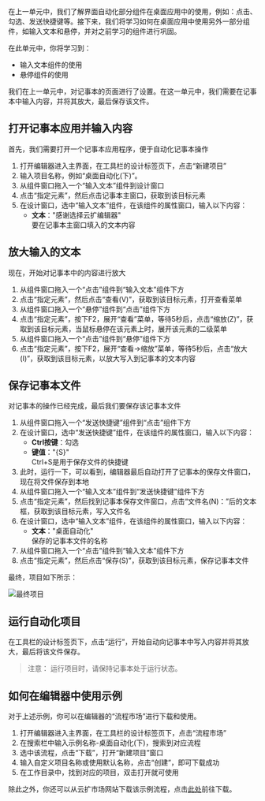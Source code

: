 在上一单元中，我们了解界面自动化部分组件在桌面应用中的使用，例如：点击、勾选、发送快捷键等。接下来，我们将学习如何在桌面应用中使用另外一部分组件，如输入文本和悬停，并对之前学习的组件进行巩固。

在此单元中，你将学习到：
- 输入文本组件的使用
- 悬停组件的使用

我们在上一单元中，对记事本的页面进行了设置。在这一单元中，我们需要在记事本中输入内容，并将其放大，最后保存该文件。

## 打开记事本应用并输入内容
首先，我们需要打开一个记事本应用程序，便于自动化记事本操作
1. 打开编辑器进入主界面，在工具栏的设计标签页下，点击“新建项目”
2. 输入项目名称，例如“桌面自动化(下)”。
3. 从组件窗口拖入一个“输入文本”组件到设计窗口
4. 点击“指定元素”，然后点击记事本主窗口，获取到该目标元素
5. 在设计窗口，选中“输入文本”组件，在该组件的属性窗口，输入以下内容：
    - **文本**："感谢选择云扩编辑器"</br>要在记事本主窗口填入的文本内容

## 放大输入的文本
现在，开始对记事本中的内容进行放大
1. 从组件窗口拖入一个“点击”组件到“输入文本”组件下方
2. 点击“指定元素”，然后点击“查看(V)”，获取到该目标元素，打开查看菜单
3. 从组件窗口拖入一个“悬停”组件到“点击”组件下方
4. 点击“指定元素”，按下F2，展开“查看”菜单，等待5秒后，点击“缩放(Z)”，获取到该目标元素，当鼠标悬停在该元素上时，展开该元素的二级菜单
5. 从组件窗口拖入一个“点击”组件到“悬停”组件下方
6. 点击“指定元素”，按下F2，展开“查看->缩放”菜单，等待5秒后，点击“放大(I)”，获取到该目标元素，以放大写入到记事本的文本内容

## 保存记事本文件
对记事本的操作已经完成，最后我们要保存该记事本文件
1. 从组件窗口拖入一个“发送快捷键”组件到“点击”组件下方
2. 在设计窗口，选中“发送快捷键”组件，在该组件的属性窗口，输入以下内容：
    - **Ctrl按键**：勾选
    - **键值**："{S}"</br>Ctrl+S是用于保存文件的快捷键
3. 此时，运行一下，可以看到，编辑器最后自动打开了记事本的保存文件窗口，现在将文件保存到本地
4. 从组件窗口拖入一个“输入文本”组件到“发送快捷键”组件下方
5. 点击“指定元素”，然后找到记事本保存文件窗口，点击“文件名(N)：”后的文本框，获取到该目标元素，写入文件名
6. 在设计窗口，选中“输入文本”组件，在该组件的属性窗口，输入以下内容：
    - **文本**："桌面自动化"</br>保存的记事本文件的名称
7. 从组件窗口拖入一个“点击”组件到“输入文本”组件下方
8. 点击“指定元素”，然后点击“保存(S)”，获取到该目标元素，保存记事本文件

最终，项目如下所示：

![最终项目](https://docimages.blob.core.chinacloudapi.cn/images/EncooLearn/DesktopAutomation/DesktopAutomation2.jpg)

## 运行自动化项目
在工具栏的设计标签页下，点击“运行”，开始自动向记事本中写入内容并将其放大，最后将该文件保存。

> 注意：
> 运行项目时，请保持记事本处于运行状态。

## 如何在编辑器中使用示例
对于上述示例，你可以在编辑器的“流程市场”进行下载和使用。
1. 打开编辑器进入主界面，在工具栏的设计标签页下，点击“流程市场”
2. 在搜索栏中输入示例名称-桌面自动化(下)，搜索到对应流程
3. 选中该流程，点击“下载”，打开“新建项目”窗口
4. 输入自定义项目名称或使用默认名称，点击“创建”，即可下载成功
5. 在工作目录中，找到对应的项目，双击打开就可使用

除此之外，你还可以从云扩市场网站下载该示例流程，点击[此处]()前往下载。

